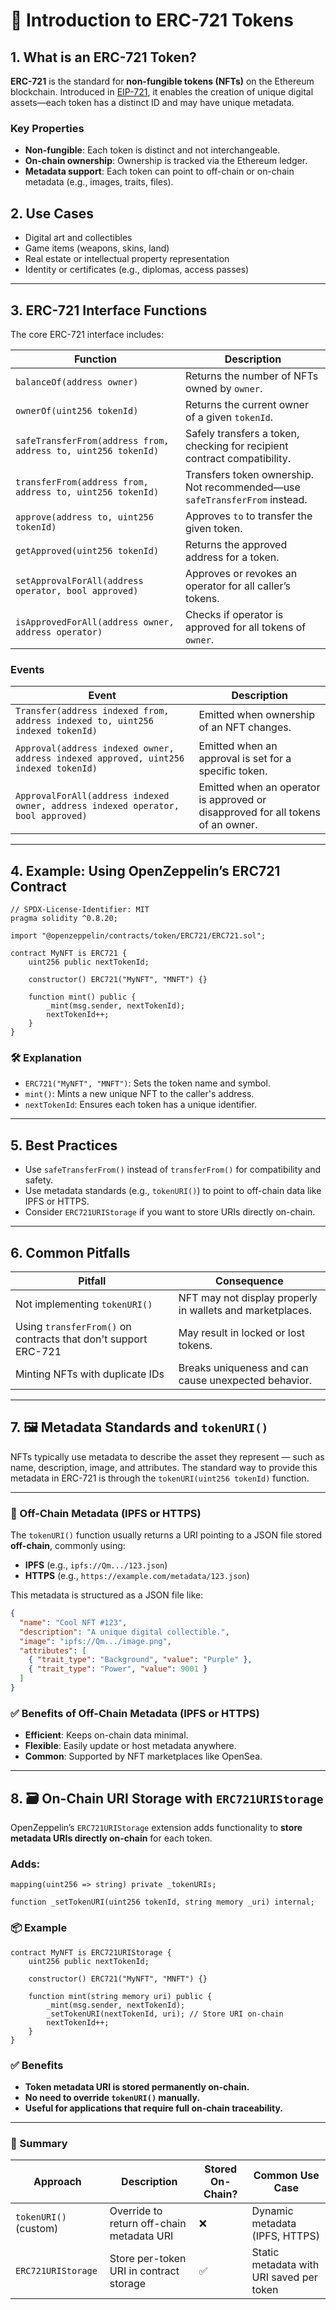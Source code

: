 # 🎨 Introduction to ERC-721 Tokens

## 1. What is an ERC-721 Token?

**ERC-721** is the standard for **non-fungible tokens (NFTs)** on the Ethereum blockchain. Introduced in [EIP-721](https://eips.ethereum.org/EIPS/eip-721), it enables the creation of unique digital assets—each token has a distinct ID and may have unique metadata.

### Key Properties

- **Non-fungible**: Each token is distinct and not interchangeable.
- **On-chain ownership**: Ownership is tracked via the Ethereum ledger.
- **Metadata support**: Each token can point to off-chain or on-chain metadata (e.g., images, traits, files).

## 2. Use Cases

- Digital art and collectibles
- Game items (weapons, skins, land)
- Real estate or intellectual property representation
- Identity or certificates (e.g., diplomas, access passes)

---

## 3. ERC-721 Interface Functions

The core ERC-721 interface includes:

| Function | Description |
|----------|-------------|
| `balanceOf(address owner)` | Returns the number of NFTs owned by `owner`. |
| `ownerOf(uint256 tokenId)` | Returns the current owner of a given `tokenId`. |
| `safeTransferFrom(address from, address to, uint256 tokenId)` | Safely transfers a token, checking for recipient contract compatibility. |
| `transferFrom(address from, address to, uint256 tokenId)` | Transfers token ownership. Not recommended—use `safeTransferFrom` instead. |
| `approve(address to, uint256 tokenId)` | Approves `to` to transfer the given token. |
| `getApproved(uint256 tokenId)` | Returns the approved address for a token. |
| `setApprovalForAll(address operator, bool approved)` | Approves or revokes an operator for all caller’s tokens. |
| `isApprovedForAll(address owner, address operator)` | Checks if operator is approved for all tokens of `owner`. |

### Events

| Event | Description |
|-------|-------------|
| `Transfer(address indexed from, address indexed to, uint256 indexed tokenId)` | Emitted when ownership of an NFT changes. |
| `Approval(address indexed owner, address indexed approved, uint256 indexed tokenId)` | Emitted when an approval is set for a specific token. |
| `ApprovalForAll(address indexed owner, address indexed operator, bool approved)` | Emitted when an operator is approved or disapproved for all tokens of an owner. |

---

## 4. Example: Using OpenZeppelin’s ERC721 Contract

```solidity
// SPDX-License-Identifier: MIT
pragma solidity ^0.8.20;

import "@openzeppelin/contracts/token/ERC721/ERC721.sol";

contract MyNFT is ERC721 {
    uint256 public nextTokenId;

    constructor() ERC721("MyNFT", "MNFT") {}

    function mint() public {
        _mint(msg.sender, nextTokenId);
        nextTokenId++;
    }
}
```

### 🛠️ Explanation

- `ERC721("MyNFT", "MNFT")`: Sets the token name and symbol.
- `mint()`: Mints a new unique NFT to the caller's address.
- `nextTokenId`: Ensures each token has a unique identifier.

---

## 5. Best Practices

- Use `safeTransferFrom()` instead of `transferFrom()` for compatibility and safety.
- Use metadata standards (e.g., `tokenURI()`) to point to off-chain data like IPFS or HTTPS.
- Consider `ERC721URIStorage` if you want to store URIs directly on-chain.

---

## 6. Common Pitfalls

| Pitfall | Consequence |
|--------|-------------|
| Not implementing `tokenURI()` | NFT may not display properly in wallets and marketplaces. |
| Using `transferFrom()` on contracts that don't support ERC-721 | May result in locked or lost tokens. |
| Minting NFTs with duplicate IDs | Breaks uniqueness and can cause unexpected behavior. |

---

## 7. 🖼️ Metadata Standards and `tokenURI()`

NFTs typically use metadata to describe the asset they represent — such as name, description, image, and attributes. The standard way to provide this metadata in ERC-721 is through the `tokenURI(uint256 tokenId)` function.

---

### 🔗 Off-Chain Metadata (IPFS or HTTPS)

The `tokenURI()` function usually returns a URI pointing to a JSON file stored **off-chain**, commonly using:

- **IPFS** (e.g., `ipfs://Qm.../123.json`)
- **HTTPS** (e.g., `https://example.com/metadata/123.json`)

This metadata is structured as a JSON file like:

```json
{
  "name": "Cool NFT #123",
  "description": "A unique digital collectible.",
  "image": "ipfs://Qm.../image.png",
  "attributes": [
    { "trait_type": "Background", "value": "Purple" },
    { "trait_type": "Power", "value": 9001 }
  ]
}
```
### ✅ Benefits of Off-Chain Metadata (IPFS or HTTPS)

- **Efficient**: Keeps on-chain data minimal.
- **Flexible**: Easily update or host metadata anywhere.
- **Common**: Supported by NFT marketplaces like OpenSea.

---

## 8. 🗃️ On-Chain URI Storage with `ERC721URIStorage`

OpenZeppelin’s `ERC721URIStorage` extension adds functionality to **store metadata URIs directly on-chain** for each token.

### Adds:

```solidity
mapping(uint256 => string) private _tokenURIs;

function _setTokenURI(uint256 tokenId, string memory _uri) internal;
```

### 📦 Example

```solidity
contract MyNFT is ERC721URIStorage {
    uint256 public nextTokenId;

    constructor() ERC721("MyNFT", "MNFT") {}

    function mint(string memory uri) public {
        _mint(msg.sender, nextTokenId);
        _setTokenURI(nextTokenId, uri); // Store URI on-chain
        nextTokenId++;
    }
}
```

### ✅ Benefits

- **Token metadata URI is stored permanently on-chain.**
- **No need to override `tokenURI()` manually.**
- **Useful for applications that require full on-chain traceability.**

---

### 🧠 Summary

| Approach              | Description                                | Stored On-Chain? | Common Use Case                          |
|-----------------------|--------------------------------------------|------------------|------------------------------------------|
| `tokenURI()` (custom) | Override to return off-chain metadata URI  | ❌               | Dynamic metadata (IPFS, HTTPS)           |
| `ERC721URIStorage`    | Store per-token URI in contract storage    | ✅               | Static metadata with URI saved per token |
